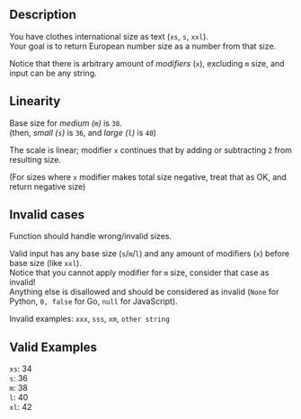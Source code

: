 ## Description

You have clothes international size as text (`xs`, `s`, `xxl`).  
Your goal is to return European number size as a number from that size.

Notice that there is arbitrary amount of *modifiers* (`x`), excluding `m` size, and input can be any string.

## Linearity

Base size for *medium (`m`)* is `38`.  
(then, *small (`s`)* is `36`, and *large (`l`)* is `40`)

The scale is linear; modifier `x` continues that by adding or subtracting `2` from resulting size.

(For sizes where `x` modifier makes total size negative, treat that as OK, and return negative size)

## Invalid cases

Function should handle wrong/invalid sizes.

Valid input has any base size (`s`/`m`/`l`) and any amount of modifiers (`x`) before base size (like `xxl`).  
Notice that you cannot apply modifier for `m` size, consider that case as invalid!  
Anything else is disallowed and should be considered as invalid (`None` for Python, `0, false` for Go, `null` for JavaScript).

Invalid examples: `xxx`, `sss`, `xm`, `other string`

## Valid Examples

`xs`: 34  
`s`: 36  
`m`: 38  
`l`: 40  
`xl`: 42  